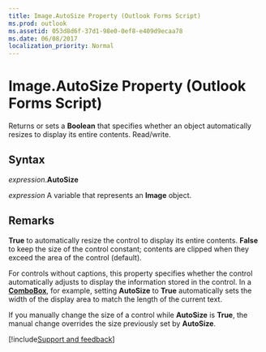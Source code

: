 ```yaml
---
title: Image.AutoSize Property (Outlook Forms Script)
ms.prod: outlook
ms.assetid: 053d8d6f-37d1-98e0-0ef8-e409d9ecaa78
ms.date: 06/08/2017
localization_priority: Normal
---
```



# Image.AutoSize Property (Outlook Forms Script)

Returns or sets a  **Boolean** that specifies whether an object automatically resizes to display its entire contents. Read/write.


## Syntax

_expression_.**AutoSize**

_expression_ A variable that represents an  **Image** object.


## Remarks

 **True** to automatically resize the control to display its entire contents. **False** to keep the size of the control constant; contents are clipped when they exceed the area of the control (default).

For controls without captions, this property specifies whether the control automatically adjusts to display the information stored in the control. In a  **[ComboBox](Outlook.combobox.md)**, for example, setting  **AutoSize** to **True** automatically sets the width of the display area to match the length of the current text.

If you manually change the size of a control while  **AutoSize** is **True**, the manual change overrides the size previously set by  **AutoSize**.

[!include[Support and feedback](~/includes/feedback-boilerplate.md)]